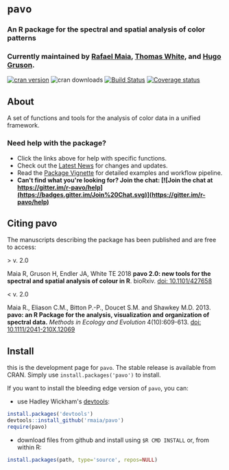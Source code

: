 # `pavo`

### An R package for the spectral and spatial analysis of color patterns
### Currently maintained by [Rafael Maia](https://github.com/rmaia), [Thomas White](https://github.com/thomased), and [Hugo Gruson](https://github.com/bisaloo).

[![cran version](http://www.r-pkg.org/badges/version-ago/pavo)](https://cran.r-project.org/package=pavo/)  ![cran downloads](http://cranlogs.r-pkg.org/badges/grand-total/pavo)  [![Build Status](https://travis-ci.org/rmaia/pavo.svg?branch=master)](https://travis-ci.org/rmaia/pavo/branches)  [![Coverage status](https://codecov.io/gh/rmaia/pavo/branch/master/graph/badge.svg)](https://codecov.io/github/rmaia/pavo?branch=master)  

## About

A set of functions and tools for the analysis of color data in a unified framework.

### Need help with the package? 

- Click the links above for help with specific functions.
- Check out the [Latest News](http://rafaelmaia.net/pavo/news/index.html) for changes and updates.
- Read the [Package Vignette](http://rafaelmaia.net/pavo/articles/pavo.html) for detailed examples and workflow pipeline.
- **Can't find what you're looking for? Join the chat: [![Join the chat at https://gitter.im/r-pavo/help](https://badges.gitter.im/Join%20Chat.svg)](https://gitter.im/r-pavo/help)**
  
## Citing pavo

The manuscripts describing the package has been published and are free to access: 

\> v. 2.0

Maia R, Gruson H, Endler JA, White TE 2018 **pavo 2.0: new tools for the spectral 
and spatial analysis of colour in R**. bioRxiv. [doi: 10.1101/427658](https://doi.org/10.1101/427658)

< v. 2.0

Maia R., Eliason C.M., Bitton P.-P., Doucet S.M. and Shawkey M.D. 2013. 
**pavo: an R Package for the analysis, visualization and organization of spectral data.** 
*Methods in Ecology and Evolution* 4(10):609-613.
[doi: 10.1111/2041-210X.12069](http://onlinelibrary.wiley.com/doi/10.1111/2041-210X.12069/abstract)  
  
## Install

this is the development page for `pavo`. The stable release is available from CRAN. Simply use `install.packages('pavo')` to install.

If you want to install the bleeding edge version of `pavo`, you can:

* use Hadley Wickham's [devtools](https://github.com/r-lib/devtools):

```r     
install.packages('devtools')
devtools::install_github('rmaia/pavo')
require(pavo)
```

* download files from github and install using `$R CMD INSTALL` or, from within R:

```r
install.packages(path, type='source', repos=NULL)
```
